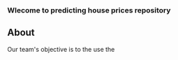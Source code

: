 ### Wlecome to predicting house prices repository

## About
Our team's objective is to the use the 
